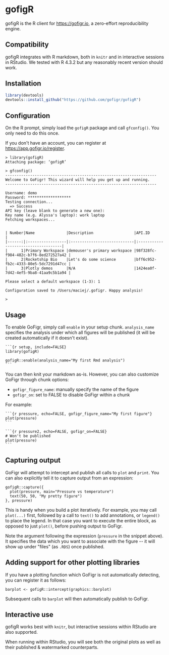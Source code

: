 # gofigR

gofigR is the R client for https://gofigr.io, a zero-effort reproducibility
engine.

## Compatibility
gofigR integrates with R markdown, both in `knitr` and in interactive sessions in RStudio. We tested 
with R 4.3.2 but any reasonably recent version should work.

## Installation

```R
library(devtools)
devtools::install_github("https://github.com/gofigr/gofigR")
```

## Configuration

On the R prompt, simply load the `gofigR` package and call `gfconfig()`. 
You only need to do this once.

If you don't have an account, you can register at https://app.gofigr.io/register.

```
> library(gofigR)
Attaching package: ‘gofigR’

> gfconfig()
-------------------------------------------------------------------
Welcome to GoFigr! This wizard will help you get up and running.
-------------------------------------------------------------------

Username: demo
Password: *******************
Testing connection...
  => Success
API key (leave blank to generate a new one): 
Key name (e.g. Alyssa's laptop): work laptop
Fetching workspaces...


| Number|Name              |Description                  |API.ID                               |
|------:|:-----------------|:----------------------------|:------------------------------------|
|      1|Primary Workspace |demouser's primary workspace |98f328fc-f984-482c-b7f6-8ed272527a42 |
|      2|Rocketship Bio    |Let's do some science        |bff6c952-fb2c-4333-80e5-5dc7291d47cc |
|      3|Plotly demos      |N/A                          |1424ea0f-7d42-4ef5-9ba8-41aa9c5b1a94 |

Please select a default workspace (1-3): 1

Configuration saved to /Users/maciej/.gofigr. Happy analysis!

> 
```


## Usage

To enable GoFigr, simply call `enable` in your setup chunk. `analysis_name` specifies the analysis
under which all figures will be published (it will be created automatically
if it doesn't exist).

````Rmd
```{r setup, include=FALSE}
library(gofigR)

gofigR::enable(analysis_name="My first Rmd analysis")
```
````

You can then knit your markdown as-is. However, you can also customize GoFigr
through chunk options:

* `gofigr_figure_name`: manually specify the name of the figure
* `gofigr_on`: set to FALSE to disable GoFigr within a chunk

For example:

````Rmd
```{r pressure, echo=FALSE, gofigr_figure_name="My first figure"}
plot(pressure)
```
  
```{r pressure2, echo=FALSE, gofigr_on=FALSE}
# Won't be published
plot(pressure)
```
````

## Capturing output

GoFigr will attempt to intercept and publish all calls to `plot` and `print`. You can also 
explicitly tell it to capture output from an expression:

```
gofigR::capture({
  plot(pressure, main="Pressure vs temperature")
  text(50, 50, "My pretty figure")
}, pressure)
```

This is handy when you build a plot iteratively. For example, you may call `plot(...)` first, followed
by a call to `text()` to add annotations, or `legend()` to place the legend. In that case you 
want to execute the entire block, as opposed to just `plot()`, before pushing output to GoFigr.

Note the argument following the expression (`pressure` in the snippet above). It specifies
the data which you want to associate with the figure -- it will show up under "files" (as `.RDS`) once published.

## Adding support for other plotting libraries

If you have a plotting function which GoFigr is not automatically detecting,
you can register it as follows:

```
barplot <- gofigR::intercept(graphics::barplot)
```

Subsequent calls to `barplot` will then automatically publish to GoFigr.

## Interactive use

gofigR works best with `knitr`, but interactive sessions within RStudio are also supported.

When running within RStudio, you will see both the original plots as well as their published & watermarked
counterparts.
